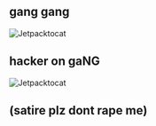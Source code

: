 ## gang gang
![Jetpacktocat](https://raw.githubusercontent.com/ZtheTwink/testing-daddy/main/IMG_3806.jpg)
## hacker on gaNG
![Jetpacktocat](https://github.com/ZtheTwink/testing-daddy/blob/main/29340277_1727729473960898_9098193024579534848_n.png?raw=true)
## (satire plz dont rape me)
